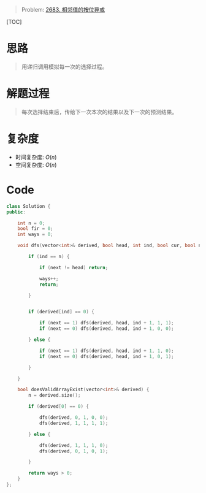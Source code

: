 
> Problem: [2683. 相邻值的按位异或](https://leetcode.cn/problems/neighboring-bitwise-xor/description/)

[TOC]

# 思路

> 用递归调用模拟每一次的选择过程。
# 解题过程

> 每次选择结束后，传给下一次本次的结果以及下一次的预测结果。
# 复杂度

- 时间复杂度: $O(n)$
- 空间复杂度: $O(n)$



# Code
```C++ []
class Solution {
public:

    int n = 0;
    bool fir = 0;
    int ways = 0;

    void dfs(vector<int>& derived, bool head, int ind, bool cur, bool next) {

        if (ind == n) {

            if (next != head) return;

            ways++;
            return;

        }


        if (derived[ind] == 0) {

            if (next == 1) dfs(derived, head, ind + 1, 1, 1);
            if (next == 0) dfs(derived, head, ind + 1, 0, 0);

        } else {

            if (next == 1) dfs(derived, head, ind + 1, 1, 0);
            if (next == 0) dfs(derived, head, ind + 1, 0, 1);

        }

    }

    bool doesValidArrayExist(vector<int>& derived) {
        n = derived.size();

        if (derived[0] == 0) {

            dfs(derived, 0, 1, 0, 0);
            dfs(derived, 1, 1, 1, 1);

        } else {

            dfs(derived, 1, 1, 1, 0);
            dfs(derived, 0, 1, 0, 1);

        }

        return ways > 0;
    }
};
```
